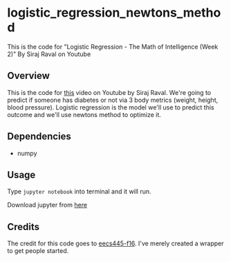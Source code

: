 # logistic_regression_newtons_method
This is the code for "Logistic Regression - The Math of Intelligence (Week 2)" By Siraj Raval on Youtube


## Overview

This is the code for [this](https://youtu.be/D8alok2P468) video on Youtube by Siraj Raval. We're going to predict if someone has diabetes or not via 3 body metrics (weight, height, blood pressure). Logistic regression is the model we'll use to predict this outcome and we'll use newtons method to optimize it. 

## Dependencies

* numpy

## Usage

Type `jupyter notebook` into terminal and it will run. 

Download jupyter from [here](http://jupyter.readthedocs.io/en/latest/install.html)

## Credits
The credit for this code goes to [eecs445-f16](https://github.com/eecs445-f16). I've merely created a wrapper to get people started. 
